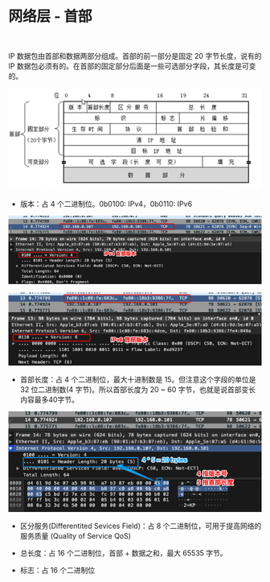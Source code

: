 # 网络层 - 首部

<br>

IP 数据包由首部和数据两部分组成。首部的前一部分是固定 20 字节长度，说有的 IP 数据包必须有的。在首部的固定部分后面是一些可选部分字段，其长度是可变的。

![](../Images/Network/NetworkLayerHeader/NetworkLayerHeader_image01.png)

- 版本：占 4 个二进制位。0b0100: IPv4，0b0110: IPv6

![](../Images/Network/NetworkLayerHeader/NetworkLayerHeader_image02.png)

![](../Images/Network/NetworkLayerHeader/NetworkLayerHeader_image03.png)

- 首部长度：占 4 个二进制位，最大十进制数是 15。但注意这个字段的单位是 32 位二进制数(4 字节)。所以首部长度为 20 ~ 60 字节，也就是说首部变长内容最多40字节。

![](../Images/Network/NetworkLayerHeader/NetworkLayerHeader_image04.png)

- 区分服务(Differentited Sevices Field)：占 8 个二进制位，可用于提高网络的服务质量 (Quality of Service QoS)

- 总长度：占 16 个二进制位，首部 + 数据之和，最大 65535 字节。

- 标志：占 16 个二进制位

<br>

<br>


<br>


